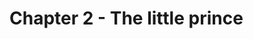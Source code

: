 # Chapter 2 - The little prince
<Provide>
<!-- <audio id="aud_nov_audio" controls="controls" src="/the-little-prince-audio/c02.m4a">你的浏览器不支持音频</audio> -->
<!-- <pa src="c02.m4a" showStop /> -->

<Lines sound="c02_01,c02_02,c02_03,c02_04#c02_05,c02_06,c02_07#c02_08">
<template #e1><w>The</w> <w>first</w><d/><l/> <w>night</w>,<pa s="c02_01" /> </template>
<template #c1>第一夜</template>
<template #e2>I <w>went</w><d/><l/> <w>to</w> <w>sleep</w> <w>on</w><l/> <w p3>the</w> <w>sand</w>,<pa s="c02_02" /> </template>
<template #c2>我睡在沙滩上</template>
<template #e3>a <w>thousand</w> <w>miles</w> <w>from</w><l/> I <w>inhabited</w> <w>country</w>.<pa s="c02_03" /></template>
<template #c3>离我居住的国家有一千英里</template>
<template #e4>I<l/> <w p="z" c="'s">was</w> <w>more</w> <w>isolated</w> <w>than</w><l/> a <w>man</w> <w>shipwrecked</w> <w>on</w><l/> a <w>raft</w><pa s="c02_04" /> <w>in</w><l/> <w p3>the</w> <w>middle</w><l/> <w>of</w> <w p2>the</w> <w>ocean</w>.<pa s="c02_05" /> </template>
<template #c4>我比一个在海中央的木筏上失事的人更孤独</template>
<template #e5><w>So</w> <w>you</w> <w>can</w><l/> <w>imagine</w> <w>my</w> <w>surprise</w> <pa s="c02_06" /></template>
<template #c5>所以你可以想象我的惊喜</template>
<template #e6><w>when</w><l/> I <w>was</w><l/> <w>awakened</w> <w>at</w><d/> <w>daybreak</w><pa s="c02_07" /> <w>by</w><l/> a <w>funny</w> <w>little</w> <w>voice</w> <w>saying</w>:<pa s="c02_08" /></template>
<template #c6>当我在黎明时分被一个有趣的小声音吵醒时</template>
</Lines>


<Lines sound="c02_09">
<template #e1>"<w>please</w>--<w>draw</w> <w>me</w> a <w>sheep</w>!"<pa s="c02_09" /></template>
<template #c1>请给我画一只羊</template>
</Lines>


<Lines>
<template #e1>"<w>What</w>!"</template>
<template #c1>什么</template>
</Lines>


<Lines sound="c02_10">
<template #e1>"<w>Draw</w> <w>me</w> a <w>sheep</w>!"<pa s="c02_10" /></template>
<template #c1>给我画一只羊</template>
</Lines>


<Lines>
<template #e1>"I..."</template>
<template #c1>我...</template>
</Lines>



<Lines sound="c02_11,c02_12,c02_13,c02_14">
<template #e1><w>Saw</w> I <w>extraordinary</w>, <pa s="c02_11" /></template>
<template #c1>我看到与众不同</template>
<template #e2><w>little</w> <w>fellow</w> <w>staring</w> <w>back</w><l/> <w>at</w> <w>me</w>,<pa s="c02_12" /></template>
<template #c2>小家伙盯着我看</template>
<template #e3><w>very</w> <w>seriously</w>.<pa s="c02_13" /> </template>
<template #c3>非常认真地</template>
<template #e4>I <w>stared</w> <w>why</w> <w>dead</w> <w>this</w> <w>apparition</w>.<pa s="c02_14" /></template>
<template #c4>我盯着这个幽灵为什么会死</template>
</Lines>

<Lines sound="c02_15">
<template #e1>"<w>Please</w>!"<pa s="c02_15" /></template>
<template #c1>求你了</template>
</Lines>


<Lines sound="c02_16">
<template #e1>"<w>But</w> --<w>what</w> <w p3>are</w> <w>you</w> <w>doing</w> <w>here</w>?"<pa s="c02_16" /></template>
<template #c1>但是 你在这干什么呢</template>
</Lines>


<Lines sound="c02_17">
<template #e1>"<w>Draw</w> <w>me</w> a <w>sheep</w>..."<pa s="c02_17" /></template>
<template #c1>给我画一只羊</template>
</Lines>


<Lines sound="c02_18,c02_18,c02_19,c02_20,c02_21,c02_21">
<template #e1><w>In</w><l/> <w p3>the</w> <w>face</w><l/> <w>of</w> <w>overpowering</w> <w>mystery</w>, </template>
<template #c1>面对令人无法抗拒的神秘</template>
<template #e2><w>you</w> don't<d/> <w>dare</w> <w>disobey</w>. <pa s="c02_18" /></template>
<template #c2>你不敢违抗</template>
<template #e3><w>Absurd</w> <w>as</w><l/> <w>it</w><d/> <w>seemed</w>, <pa s="c02_19" /></template>
<template #c3>尽管看起来很荒谬</template>
<template #e4>a <w>thousand</w> <w>miles</w> <w>from</w><l/> <w>all</w><l/> <w>inhabited</w> <w>regions</w> <w>and</w><d/><l/> in <w>danger</w><l/> <w>of</w> <w>death</w>. <pa s="c02_20" /></template>
<template #c4>离居民区一千英里远，有死亡危险</template>
<template #e5>I <w>took</w><l/> a <w>scrap</w><l/> <w>of</w> <w>paper</w> <w p2>and</w><d/><l/> <w>a</w> <w>pen</w><l/> <w>out</w><l/> <w>of</w> <w>my</w> <w>pocket</w>, </template>
<template #c5>我从口袋里掏出一张纸和一支笔</template>
<template #e6><w>and</w><d/> <w>made</w><l/> <w>a</w> <w>drawing</w>.<pa s="c02_21" /></template>
<template #c6>并绘制了一张图</template>
</Lines>

<Lines sound="c02_22">
<template #e1><w>He</w> <w>looked</w><l/> <w>at</w><l/> <w>him</w> <w>carefully</w>.<pa s="c02_22" /></template>
<template #c1>他仔细地看着他</template>
</Lines>


<Lines sound="c02_23,c02_23">
<template #e1>"<w>No</w>, <w>this</w> <w>one</w><l/> <w>is</w><l/> <w>already</w> <w>quite</w> <w>sick</w>. </template>
<template #c1>不，这个已经病得很厉害了</template>
<template #e2><w>Make</w><l/> <w>another</w>."<pa s="c02_23" /></template>
<template #c2>再做一次</template>
</Lines>

<Lines sound="c02_24">
<template #e1>"<w>Hum</w>..."<pa s="c02_24" /></template>
<template #c1>嗯...</template>
</Lines>

<Lines sound="c02_25,c02_26#c02_27">
<template #e1>I <w>made</w><l/> <w>another</w> <w>drawing</w>. <pa s="c02_25" /></template>
<template #c1>我又画了一个</template>
<template #e2><w>My</w> <w>friend</w> <w>gave</w> <w>me</w> a <w>kind</w> <pa s="c02_26" /> <w>indulgent</w><l/> <w>smile</w>. <pa s="c02_27" /></template>
<template #c2>我的朋友给了我一个天真的微笑</template>
</Lines>

<Lines sound="c02_28,c02_29,c02_29,c02_29">
<template #e1>"<w>You</w> <w>can</w> <w>see</w> <w>for</w> <w>yourself</w>, <pa s="c02_28" /></template>
<template #c1>你可以自己看</template>
<template #e2><w>that's</w> <w>not</w><l/> a <w>sheep</w>, </template>
<template #c2>那不是一只羊</template>
<template #e3><w>it's</w> a <w>ram</w>. </template>
<template #c3>公羊</template>
<template #e4><w>It</w><d/> <w p2>has</w> <w>horns</w>.”<pa s="c02_29" /></template>
<template #c4>它有角</template>
</Lines>


<Lines sound="c02_30,c02_31">
<template #e1><w>So</w> I <w>made</w> <w>my</w> <w>friend</w><l/> <w>another</w> <w>drawing</w>, <pa s="c02_30" /></template>
<template #c1>所以我让我的朋友又画了一幅</template>
<template #e2><w>but</w><l/> <w>it</w><d/> <w>was</w> <w>rejected</w> <w>like</w> <w p2>the</w> <w>others</w>.<pa s="c02_31" /></template>
<template #c2>但像其他一样被拒绝了</template>
</Lines>


<Lines sound="c02_32,c02_33">
<template #e1>"<w>This</w> <w>one</w> <w>is</w> <w>too</w> <w>old</w>. <pa s="c02_32" /></template>
<template #c1>这个太老了</template>
<template #e2>I <w>want</w><d/><l/> a <w>sheep</w> <w c="-d">that</w> <w c="'ll">will</w> <w c="活着">live</w><l/> a <w>long</w> <w>time</w>."<pa s="c02_33" /></template>
<template #c2>我想要一只长寿的羊</template>
</Lines>


<Lines sound="c02_34,c02_34,c02_35">
<template #e1><w>So</w> <w>then</w>, </template>
<template #c1>因此，</template>
<template #e2><w>impatiently</w> <w>since</w><l/> I <w>was</w><l/> <w>in</w><l/> a <w>hurry</w> <w>to</w> <w>start</w><d/> <w>work</w> <w>on</w> <w>my</w> <w>engine</w>. <pa s="c02_34" /></template>
<template #c2>不耐烦，因为我急于开始工作。</template>
<template #e3>I <w>scribbled</w> <w>the</w> <w>drawing</w>.<pa s="c02_35" /></template>
<template #c3>我潦草地画了这幅画。</template>
</Lines>

<Lines sound="c02_36#c02_37">
<template #e1>"<w>This</w> <w>is</w> <w>just</w><d/> <w>the</w> <w>crate</w> <pa s="c02_36" /> <w>the</w> <w>sheep</w><l/> <w>you</w> <w>want</w> <w>is</w> <w>inside</w>."<pa s="c02_37" /></template>
<template #c1>这只是你想要的羊在里面的板条箱。</template>
</Lines>


<Lines sound="c02_38,c02_39">
<template #e1>"<w>That's</w> <w>just</w><l/> <w p3>the</w> <w>kind</w><l/> I <w p2>wanted</w>, <pa s="c02_38" /></template>
<template #c1>这正是我想要的</template>
<template #e2><w>do</w> <w>you</w> <w>think</w><d/><l/> <w>this</w><d/> <w>sheep</w> <w>need</w><l/> a <w>lot</w><l/> <w>of</w> <w>grass</w>?"<pa s="c02_39" /></template>
<template #c2>你认为羊需要很多草吗</template>
</Lines>


<Lines sound="c02_40">
<template #e1>"<w>Why</w>?"<pa s="c02_40" /></template>
<template #c1>为什么</template>
</Lines>



<Lines sound="c02_41">
<template #e1>"<w>Because</w> <w p2>where</w> I <w>live</w> <w>everything</w> <w>is</w> <w>very</w> <w>small</w> ..."<pa s="c02_41" /></template>
<template #c1>因为我住的地方一切都很小…</template>
</Lines>



<Lines sound="c02_42,c02_42">
<template #e1>"<w>Oh</w>, <w>there</w> <w>should</w> <w>be</w> <w>enough</w>, </template>
<template #c1>哦，应该足够了</template>
<template #e2><w>I've</w> <w>given</w> <w>you</w> a <w>very</w> <w>small</w> <w>sheep</w>."<pa s="c02_42" /></template>
<template #c2>我给了你一只很小的羊</template>
</Lines>


<Lines sound="c02_43,c02_44">
<template #e1>"<w>Not</w> <w>so</w> <w>small</w><l/> <w>as</w><l/> <w>all</w> <w>that</w>--<pa s="c02_43" /></template>
<template #c1>不是那么小</template>
<template #e2><w>Look</w> ! <w>He's</w> <w>gone</w> <w p2>to</w> <w>sleep</w>..."<pa s="c02_44" /></template>
<template #c2>看 它已经睡着了…</template>
</Lines>


<Lines sound="c02_45#c02_46">
<template #e1><w>And</w><d/> <w>that's</w> <w>how</w> I <w>made</w><l/> <w p2>the</w><l/> <w c="相识 no-t">acquaintance</w> <pa s="c02_45" /> <w>of</w> <w>the</w> <w>little</w> <w>prince</w>.<pa s="c02_46" /></template>
<template #c1>我就是这样认识小王子的。</template>
</Lines>


<Lines sound="c02_47,c02_48,c02_49,c02_49">
<template #e1><w>It</w><d/> <w c="花了">took</w> <w>me</w> a <w>long</w> <w>time</w> <w p2>to</w> <w>understand</w> <w p2>where</w> <w>he</w> <w>came</w> <w>from</w>. <pa s="c02_47" /></template>
<template #c1>我花了很长时间才明白他来自哪里。</template>
<template #e2><w>But</w><d/><l/> <w>the</w> <w>little</w> <w>prince</w>, <pa s="c02_48" /></template>
<template #c2>但是小王子</template>
<template #e3><w>who</w> <w>asked</w> <w>me</w> <w>so</w> <w>many</w> <w>questions</w>, </template>
<template #c3>他问了我这么多问题</template>
<template #e4><w>never</w> <w>seemed</w><l/> <w p3>to</w> <w>hear</w> <w>the</w> <w>ones</w> I <w>asked</w> <w>him</w>.<pa s="c02_49" /></template>
<template #c4>似乎从未听到我问他的那个</template>
</Lines>
 

<Lines sound="c02_50">
<template #e1>"<w>What's</w> <w>that</w><d/> <w>thing</w> <w>over</w> <w>there</w>?"<pa s="c02_50" /></template>
<template #c1>那边的东西是什么？</template>
</Lines>


<Lines sound="c02_51,c02_52,c02_53">
<template #e1>"<w>It's</w> <w>not</w><l/> a <w>thing</w>, <w>it's</w> <w>flies</w>. <pa s="c02_51" /></template>
<template #c1>这不是什么东西，是飞机</template>
<template #e2><w>It's</w> <w>an</w><l/> <w>airplane</w>. <pa s="c02_52" /></template>
<template #c2>这是一架飞机</template>
<template #e3><w>My</w> <w>airplane</w>. "<pa s="c02_53" /></template>
<template #c3>我的飞机</template>
</Lines>


<Lines sound="c02_54">
<template #e1>"<w>What</w><d/>? <w>You</w> <w>fell</w><l/> <w>out</w><l/> <w>of</w> <w>the</w> <w>sky</w>?"<pa s="c02_54" /></template>
<template #c1>什么？你来自天空？</template>
</Lines>


<Lines sound="c02_55">
<template #e1>"<w>Yes</w>!"<pa s="c02_55" /></template>
<template #c1>是的</template>
</Lines>


<Lines sound="c02_56,c02_57">
<template #e1>"<w>So</w> <w>you</w> <w>fell</w><l/> <w>out</w><l/> <w>of</w> <w>the</w> <w>sky</w> <w>too</w>? <pa s="c02_56" /></template>
<template #c1>那么你也是从天上来的？</template>
<template #e2><w>What</w><d/> <w>planet</w><d/> <w p2>are</w> <w>you</w> <w>from</w>?"<pa s="c02_57" /></template>
<template #c2>你来自哪个星球？</template>
</Lines>


<Lines sound="c02_58">
<template #e1>"<w>Do</w> <w>you</w> <w>come</w> <w>from</w><l/> <w>another</w> <w>planet</w>?"<pa s="c02_58" /></template>
<template #c1>你来自另一个星球吗？</template>
</Lines>


<Lines sound="c02_59,c02_60">
<template #e1>"<w>Of</w> <w>course</w>. <pa s="c02_59" /></template>
<template #c1>当然</template>
<template #e2><w>That</w><d/> <w>couldn't</w><d/><l/> <d2/><w p3>have</w> <w>brought</w><d/> <w>you</w> <w p2>from</w> <w>very</w> <w>far</w>?"<pa s="c02_60" /></template>
<template #c2>那不能把你带到很远的地方吗？</template>
</Lines>


<Lines sound="c02_61,c02_62,c02_63,c02_64">
<template #e1><w>And</w><l/> <d2/><w>he</w> <w>fell</w><l/> <w>into</w> a <w>reverie</w>, <w>that</w><d/> <w>lasted</w> <pa s="c02_61" /></template>
<template #c1>他陷入了幻想,这持续了</template>
<template #e2> a <w>long</w> <w>while</w>. <pa s="c02_62" /></template>
<template #c2>很长时间</template>
<template #e3><w>Then</w> <w>taking</w> <w>my</w> <w>sheep</w><l/> <w>out</w><l/> <w>of</w><l/> <d2/><w>his</w> <w>pocket</w>, <pa s="c02_63" /></template>
<template #c3>然后从他的口袋里掏出我的羊</template>
<template #e4><w>he</w> <w>plunged</w><l/> <w>into</w> <w>contemplation</w> <w>of</w><l/> <d2/><w>his</w> <w>treasure</w>.<pa s="c02_64" /></template>
<template #c4>他沉思着自己的财宝</template>
</Lines>


<Lines sound="c02_65,c02_66#c02_67,c02_68">
<template #e1>"Hmm...<w>where</w> <w>do</w> <w>you</w> <w>come</w> <w>from</w>, <w>little</w> <w>fellow</w>? <pa s="c02_65" /></template>
<template #c1>嗯…你从哪里来，小家伙？</template>
<template #e2><w>Where</w> <w>is</w> <w>this</w> <pa s="c02_66" /> '<w>where</w> I <w>live</w>' <w>of</w> <w>yours</w>? <pa s="c02_67" /></template>
<template #c2>你的“我住的地方”在哪里？</template>
<template #e3><w p2>Where</w> <w>will</w><d/><l/> <w>you</w> <w p2>be</w> <w>taking</w> <w>my</w> <w>sheep</w>?"<pa s="c02_68" /></template>
<template #c3>你将把我的羊带到哪里</template>
</Lines>


<Lines sound="c02_69,c02_70">
<template #e1>"<w>The</w> <w>good</w> <w>thing</w><l/> <w>about</w><d/> <w>the</w> <w>crate</w> <w>you've</w> <w>given</w> <w>me</w> <pa s="c02_69" /></template>
<template #c1>你给我的板条箱的好处是，</template>
<template #e2> <w>is</w> <w>that</w><d/> <d2/><w>he</w> <w>can</w><l/> <w>use</w><l/> <w>it</w><d/> <w>for</w> a <w>house</w> <w>after</w> <w>dark</w>."<pa s="c02_70" /></template>
<template #c2>天黑后他可以用来盖房子。</template>
</Lines>

<Lines sound="c02_71,c02_72,c02_72,c02_73">
<template #e1>"<w>Of</w> <w>course</w>. <pa s="c02_71" /></template>
<template #c1>当然</template>
<template #e2><w>And</w><l/> <w>if</w><l/> <w>you're</w> <w>good</w>, </template>
<template #c2>如果你很好</template>
<template #e3>I <d2/><w c="'ll">will</w> <w>give</w> <w>you</w> a <w>rope</w> <w p2>to</w> <w>tie</w><l/> <w>him</w> <w>up</w><d/> <w>during</w> <w>the</w> <w>day</w>. <pa s="c02_72" /></template>
<template #c3>白天我会给你一根绳子把他绑起来。</template>
<template #e4><w>And</w><l/> a <w>stick</w> <w p2>to</w> <w>tie</w><l/> <w>him</w> <w>to</w>..."<pa s="c02_73" /></template>
<template #c4>还有一根棍子绑着他</template>
</Lines>


<Lines sound="c02_74,c02_75">
<template #e1>"<w>Tie</w><l/> <w>him</w> <w>up</w>? <pa s="c02_74" /></template>
<template #c1>把他绑起来？</template>
<template #e2><w>What</w><l/> a <w>funny</w> <w>idea</w>?"<pa s="c02_75" /></template>
<template #c2>多么有趣的想法</template>
</Lines>


<Lines sound="c02_76,c02_76,c02_76">
<template #e1>"<w>But</w>, <w>If</w><l/> <w>you</w> <w>don't</w><d/> <w>tie</w><l/> <w>him</w> <w>up</w>, </template>
<template #c1>但是，如果你不把他绑起来</template>
<template #e2><w>he</w><l/> <d2/><w c="'ll">will</w> <w>wander</w><l/> <w>off</w> <w>somewhere</w>, </template>
<template #c2>他将在某处徘徊</template>
<template #e3><w p3>and</w><d/> <w>get</w> <w>lost</w>."<pa s="c02_76" /></template>
<template #c3>然后迷路(整句发音难)</template>
</Lines>


<Lines sound="c02_77">
<template #e1>"<w>Where</w> <w>could</w><l/> <d2/><w>he</w> <w>go</w>?"<pa s="c02_77" /></template>
<template #c1>他能去哪里？</template>
</Lines>


<Lines sound="c02_78,c02_79">
<template #e1><w>Anywhere</w>, <pa s="c02_78" /> </template>
<template #c1>“任何地方，”</template>
<template #e2><w>straight</w><l/> <w>ahead</w>..."<pa s="c02_79" /></template>
<template #c2>一直向前…”</template>
</Lines>


<Lines sound="c02_80,c02_81,c02_82">
<template #e1>"<w>Even</w><l/> <w>if</w><l/> <d2></d2><w>he</w> <w>did</w>,<pa s="c02_80" /></template>
<template #c1>即使他这么做了</template>
<template #e2><w>everything</w> <w>so</w> <w>small</w> <w p2>where</w><l/> I <w>live</w>. <pa s="c02_81" /></template>
<template #c2>我住的地方一切都很小</template>
<template #e3><w>Straight</w><l/> <w>ahead</w> <w>you</w> <w>can't</w><d/> <w>go</w> <w>very</w> <w>far</w>."<pa s="c02_82" /></template>
<template #c3>一直往前走，你走不了多远</template>
</Lines>


<BottomBox>
<SpeedSwitch />
<PlayAudioBox src="/the-little-prince-audio/c02.m4a" :s="[
  ['0:00.000', '0:01.240', 'c02_01'],
  ['0:02.000', '0:03.971', 'c02_02'],
  ['0:05.134', '0:08.179', 'c02_03'],
  ['0:10.215', '0:14.137', 'c02_04'],
  ['0:14.694', '0:16.196', 'c02_05'],
  ['0:18.341', '0:20.704', 'c02_06'],
  ['0:20.695', '0:22.979', 'c02_07'],
  ['0:23.776', '0:26.555', 'c02_08'],
  ['0:27.382', '0:29.767', 'c02_09'],
  ['0:30.303', '0:34.236', 'c02_10'],
  ['0:34.588', '0:37.704', 'c02_11'],
  ['0:37.562', '0:40.208', 'c02_12'],
  ['0:40.377', '0:41.985', 'c02_13'],
  ['0:42.820', '0:46.645', 'c02_14'],
  ['0:47.299', '0:48.477', 'c02_15'],
  ['0:48.875', '0:50.905', 'c02_16'],
  ['0:50.734', '0:52.382', 'c02_17'],
  ['0:53.782', '0:58.208', 'c02_18'],
  ['0:59.000', '1:01.084', 'c02_19'],
  ['1:01.217', '1:05.876', 'c02_20'],
  ['1:06.653', '1:11.938', 'c02_21'],
  ['1:13.203', '1:15.600', 'c02_22'],
  ['1:17.000', '1:21.536', 'c02_23'],
  ['1:21.855', '1:23.162', 'c02_24'],
  ['1:23.501', '1:25.287', 'c02_25'],
  ['1:26.175', '1:28.494', 'c02_26'],
  ['1:28.494', '1:30.950', 'c02_27'],
  ['1:31.150', '1:32.954', 'c02_28'],
  ['1:33.203', '1:36.992', 'c02_29'],
  ['1:37.576', '1:41.328', 'c02_30'],
  ['1:42.197', '1:44.854', 'c02_31'],
  ['1:45.000', '1:46.950', 'c02_32'],
  ['1:46.950', '1:49.883', 'c02_33'],
  ['1:51.000', '1:56.086', 'c02_34'],
  ['1:56.086', '1:58.374', 'c02_35'],
  ['2:00.000', '2:02.279', 'c02_36'],
  ['2:02.279', '2:04.903', 'c02_37'],
  ['2:05.540', '2:07.631', 'c02_38'],
  ['2:08.000', '2:10.532', 'c02_39'],
  ['2:10.532', '2:11.925', 'c02_40'],
  ['2:11.925', '2:15.225', 'c02_41'],
  ['2:15.225', '2:19.133', 'c02_42'],
  ['2:19.000', '2:21.174', 'c02_43'],
  ['2:21.463', '2:24.203', 'c02_44'],
  ['2:24.508', '2:27.270', 'c02_45'],
  ['2:27.270', '2:28.739', 'c02_46'],
  ['2:30.208', '2:33.518', 'c02_47'],
  ['2:34.440', '2:36.053', 'c02_48'],
  ['2:36.057', '2:40.396', 'c02_49'],
  ['2:40.359', '2:41.984', 'c02_50'],
  ['2:42.289', '2:44.972', 'c02_51'],
  ['2:45.387', '2:47.157', 'c02_52'],
  ['2:47.157', '2:48.274', 'c02_53'],
  ['2:48.255', '2:50.805', 'c02_54'],
  ['2:50.805', '2:51.993', 'c02_55'],
  ['2:52.327', '2:55.003', 'c02_56'],
  ['2:55.212', '2:57.045', 'c02_57'],
  ['2:57.000', '2:59.880', 'c02_58'],
  ['2:59.673', '3:00.692', 'c02_59'],
  ['3:00.692', '3:03.195', 'c02_60'],
  ['3:03.852', '3:06.489', 'c02_61'],
  ['3:06.489', '3:07.943', 'c02_62'],
  ['3:09.375', '3:12.204', 'c02_63'],
  ['3:12.562', '3:15.683', 'c02_64'],
  ['3:17.353', '3:20.275', 'c02_65'],
  ['3:20.788', '3:24.558', 'c02_67'],
  ['3:25.249', '3:27.000', 'c02_68'],
  ['3:27.250', '3:29.856', 'c02_69'],
  ['3:29.856', '3:32.527', 'c02_70'],
  ['3:32.597', '3:33.789', 'c02_71'],
  ['3:34.000', '3:37.647', 'c02_72'],
  ['3:38.000', '3:40.068', 'c02_73'],
  ['3:40.068', '3:40.874', 'c02_74'],
  ['3:41.000', '3:42.501', 'c02_75'],
  ['3:42.657', '3:46.321', 'c02_76'],
  ['3:46.321', '3:47.706', 'c02_77'],
  ['3:48.216', '3:49.657', 'c02_78'],
  ['3:49.668', '3:51.021', 'c02_79'],
  ['3:51.021', '3:52.235', 'c02_80'],
  ['3:52.235', '3:54.991', 'c02_81'],
  ['3:55.262', '3:57.657', 'c02_82'],
]"/>
</BottomBox>
</Provide>

<script setup>
import w from '../../docs/.vitepress/theme/Word.vue'
import Lines from '../../docs/.vitepress/theme/Lines.vue'
import pa from '../../docs/.vitepress/theme/PlayAudio.vue'
import PlayAudioBox from '../../docs/.vitepress/theme/PlayAudioBox.vue'
import l from '../../docs/.vitepress/theme/Liandu.vue'
import d from '../../docs/.vitepress/theme/DeleteChar.vue'
import d2 from '../../docs/.vitepress/theme/DeleteChar2.vue'
import SpeedSwitch from '../../docs/.vitepress/theme/SpeedSwitch.vue'
import Provide from '../../docs/.vitepress/theme/Provide.vue'
import BottomBox from '../../docs/.vitepress/theme/BottomBox.vue'
</script>